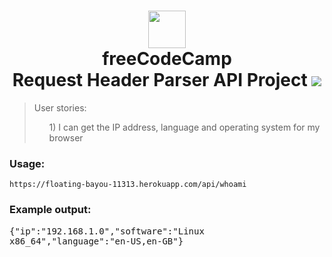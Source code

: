 <h1 align = "center">
<img width="60px" src ="https://avatars0.githubusercontent.com/u/9892522?s=400&v=4" /> <br/>
freeCodeCamp <br/>
Request Header Parser API Project <img  src="https://travis-ci.org/erdembircan/header-microservice.svg?branch=master"/> </h1>

<blockquote>
      User stories:
      <ul>1)  I can get the IP address, language and operating system for my browser</ul>
</blockquote>

<h3>Usage:</h3>
<code>https://floating-bayou-11313.herokuapp.com/api/whoami</code>
<h3>Example output:</h3>
<samp>
          {"ip":"192.168.1.0","software":"Linux x86_64","language":"en-US,en-GB"}
</samp>
